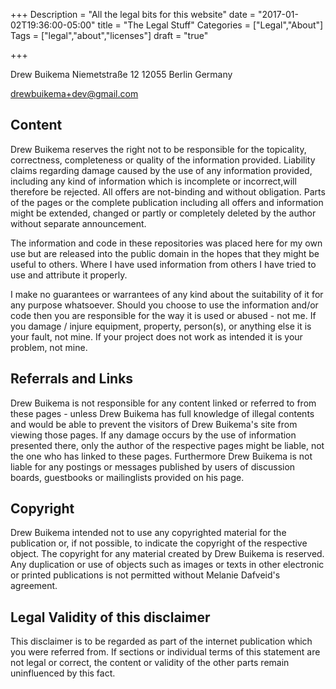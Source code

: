 +++
Description = "All the legal bits for this website"
date = "2017-01-02T19:36:00-05:00"
title = "The Legal Stuff"
Categories = ["Legal","About"]
Tags = ["legal","about","licenses"]
draft = "true"

+++

Drew Buikema 
Niemetstraße 12 
12055 Berlin 
Germany 

[drewbuikema+dev@gmail.com](mailto:drewbuikema+dev@gmail.com)

## Content
Drew Buikema reserves the right not to be responsible for the topicality, correctness, completeness or quality of the information provided. Liability claims regarding damage caused by the use of any information provided, including any kind of information which is incomplete or incorrect,will therefore be rejected. All offers are not-binding and without obligation. Parts of the pages or the complete publication including all offers and information might be extended, changed or partly or completely deleted by the author without separate announcement.

The information and code in these repositories was placed here for my own use but are released into the public domain in the hopes that they might be useful to others. Where I have used information from others I have tried to use and attribute it properly.

I make no guarantees or warrantees of any kind about the suitability of it for any purpose whatsoever. Should you choose to use the information and/or code then you are responsible for the way it is used or abused - not me. If you damage / injure equipment, property, person(s), or anything else it is your fault, not mine. If your project does not work as intended it is your problem, not mine.

## Referrals and Links
Drew Buikema is not responsible for any content linked or referred to from these pages - unless Drew Buikema has full knowledge of illegal contents and would be able to prevent the visitors of Drew Buikema's site from viewing those pages. If any damage occurs by the use of information presented there, only the author of the respective pages might be liable, not the one who has linked to these pages. Furthermore Drew Buikema is not liable for any postings or messages published by users of discussion boards, guestbooks or mailinglists provided on his page.

## Copyright
Drew Buikema intended not to use any copyrighted material for the publication or, if not possible, to indicate the copyright of the respective object. The copyright for any material created by Drew Buikema is reserved. Any duplication or use of objects such as images or texts in other electronic or printed publications is not permitted without Melanie Dafveid's agreement.

## Legal Validity of this disclaimer
This disclaimer is to be regarded as part of the internet publication which you were referred from. If sections or individual terms of this statement are not legal or correct, the content or validity of the other parts remain uninfluenced by this fact.